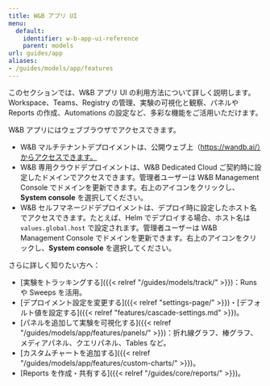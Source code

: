 ```yaml
---
title: W&B アプリ UI
menu:
  default:
    identifier: w-b-app-ui-reference
    parent: models
url: guides/app
aliases:
- /guides/models/app/features
---
```


このセクションでは、W&B アプリ UI の利用方法について詳しく説明します。Workspace、Teams、Registry の管理、実験の可視化と観察、パネルや Reports の作成、Automations の設定など、多彩な機能をご活用いただけます。

W&B アプリにはウェブブラウザでアクセスできます。

- W&B マルチテナントデプロイメントは、公開ウェブ上（https://wandb.ai/）からアクセスできます。
- W&B 専用クラウドデプロイメントは、W&B Dedicated Cloud ご契約時に設定したドメインでアクセスできます。管理者ユーザーは W&B Management Console でドメインを更新できます。右上のアイコンをクリックし、**System console** を選択してください。
- W&B セルフマネージドデプロイメントは、デプロイ時に設定したホスト名でアクセスできます。たとえば、Helm でデプロイする場合、ホスト名は `values.global.host` で設定されます。管理者ユーザーは W&B Management Console でドメインを更新できます。右上のアイコンをクリックし、**System console** を選択してください。

さらに詳しく知りたい方へ：

- [実験をトラッキングする]({{< relref "/guides/models/track/" >}})：Runs や Sweeps を活用。
- [デプロイメント設定を変更する]({{< relref "settings-page/" >}})・[デフォルト値を設定する]({{< relref "features/cascade-settings.md" >}})。
- [パネルを追加して実験を可視化する]({{< relref "/guides/models/app/features/panels/" >}})：折れ線グラフ、棒グラフ、メディアパネル、クエリパネル、Tables など。
- [カスタムチャートを追加する]({{< relref "/guides/models/app/features/custom-charts/" >}})。
- [Reports を作成・共有する]({{< relref "/guides/core/reports/" >}})。